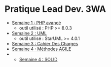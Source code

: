 # Pratique Lead Dev. 3WA

- [Semaine 1 : PHP avancé](/week01_PHP/readme.md)
    - outil utilisé : PHP >= 8.0.3
- [Semaine 2 : UML](/week02_UML/readme.md)
    - outil utilisé : StarUML >= 4.0.1
- [Semaine 3 : Cahier Des Charges](/week03_CDC/readme.md)
- [Semaine 4 : Méthodes AGILE](/week04_AGILE/week04.md)
- - [Semaine 4 : SOLID](/week05_SOLID/readme.md)
